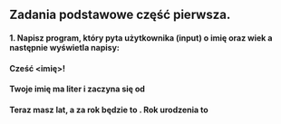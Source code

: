 ## Zadania podstawowe część pierwsza.

#### 1. Napisz program, który pyta użytkownika (input) o imię oraz wiek a następnie wyświetla napisy:
####    Cześć <imię>!
####    Twoje imię ma <liczba liter imienia> liter i zaczyna się od <pierwsza litera imienia>
####    Teraz masz <wiek> lat, a za rok będzie to <wiek za rok>. Rok urodzenia to <rok urodzenia>

